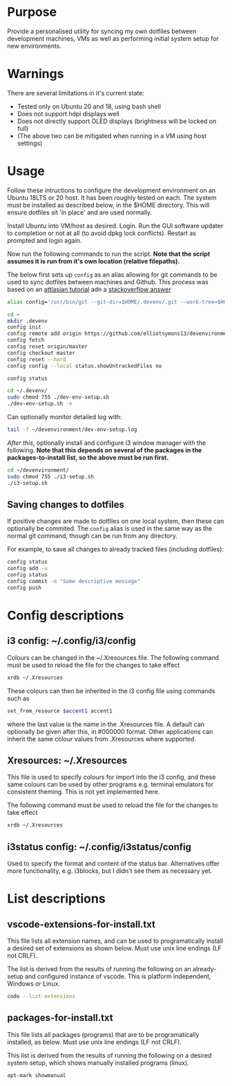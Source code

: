 # Purpose
Provide a personalised utility for syncing my own dotfiles between development machines, VMs as well as performing initial system setup for new environments. 


# Warnings
There are several limitations in it's current state:
 - Tested only on Ubuntu 20 and 18, using bash shell
 - Does not support hdpi displays well
 - Does not directly support OLED displays (brightness will be locked on full)
 - (The above two can be mitigated when running in a VM using host settings)

# Usage
Follow these intructions to configure the development environment on an Ubuntu 18LTS or 20 host. It has been roughly tested on each. The system must be installed as described below, in the $HOME directory. This will ensure dotfiles sit 'in place' and are used normally.

Install Ubuntu into VM/host as desired. Login. Run the GUI software updater to completion or not at all (to avoid dpkg lock conflicts). Restart as prompted and login again.

Now run the following commands to run the script. **Note that the script assumes it is run from it's own location (relative filepaths).** 

The below first sets up `config` as an alias allowing for git commands to be used to sync dotfiles between machines and Github. This process was based on an [attlasian tutorial](https://www.atlassian.com/git/tutorials/dotfiles) adn a [stackoverflow answer](https://stackoverflow.com/a/18999726)

```bash
alias config='/usr/bin/git --git-dir=$HOME/.devenv/.git --work-tree=$HOME'

cd ~
mkdir .devenv
config init
config remote add origin https://github.com/elliotsymons13/devenvironment.git
config fetch
config reset origin/master
config checkout master
config reset --hard 
config config --local status.showUntrackedFiles no

config status

cd ~/.devenv/
sudo chmod 755 ./dev-env-setup.sh 
./dev-env-setup.sh -e
```
Can optionally monitor detailed log with:
```bash
tail -f ~/devenvironment/dev-env-setup.log
```

*After this*, optionally install and configure i3 window manager with the following. **Note that this depends on several of the packages in the packages-to-install list, so the above must be run first.**

```bash
cd ~/devenvironment/
sudo chmod 755 ./i3-setup.sh
./i3-setup.sh
```

## Saving changes to dotfiles
If positive changes are made to dotfiles on one local system, then these can optionally be commited. 
The `config` alias is used in the same way as the normal git command, though can be run from any directory. 

For example, to save all changes to already tracked files (including dotfiles):
```bash
config status
config add -u
config status
config commit -m "Some descriptive message" 
config push
```

# Config descriptions
## i3 config: ~/.config/i3/config

Colours can be changed in the ~/.Xresources file. The following command must be used to reload the file for the changes to take effect
```bash
xrdb ~/.Xresources
```
These colours can then be inherited in the i3 config file using commands such as
```bash
set_from_resource $accent1 accent1
```
where the last value is the name in the .Xresources file. A default can optionally be given after this, in #000000 format. Other applications can inherit the same colour values from .Xresources where supported. 

## Xresources: ~/.Xresources
This file is used to specify colours for import into the i3 config, and these same colours can be used by other programs e.g. terminal emulators for consistent theming. This is not yet implemented here. 

The following command must be used to reload the file for the changes to take effect
```bash
xrdb ~/.Xresources
```

## i3status config: ~/.config/i3status/config
Used to specify the format and content of the status bar. Alternatives offer more functionality, e.g. i3blocks, but I didn't see them as necessary yet. 


# List descriptions
## vscode-extensions-for-install.txt
This file lists all extension names, and can be used to programatically install a desired set of extensions as shown below. Must use unix line endings (LF not CRLF). 


The list is derived from the results of running the following on an already-setup and configured instance of vscode. This is platform independent, Windows or Linux. 

```bash
code --list-extensions
```

## packages-for-install.txt
This file lists all packages (programs) that are to be programatically installed, as below. Must use unix line endings (LF not CRLF).


This list is derived from the results of running the following on a desired system setup, which shows manually installed programs (linux). 

```bash
apt-mark showmanual
```
